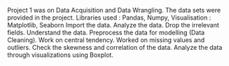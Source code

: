 Project 1 was on Data Acquisition and Data Wrangling.
The data sets were provided in the project.
Libraries used : Pandas, Numpy, 
Visualisation : Matplotlib, Seaborn
Import the data. Analyze the data.
Drop the irrelevant fields.
Understand the data.
Preprocess the data for modelling (Data Cleaning).
Work on central tendency.
Worked on missing values and outliers.
Check the skewness and correlation of the data.
Analyze the data through visualizations using Boxplot.
